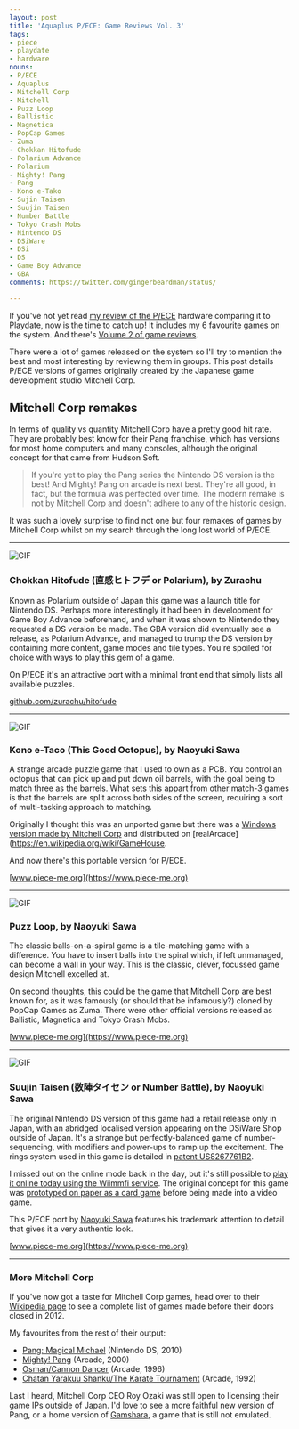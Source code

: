 ```yaml
---
layout: post
title: 'Aquaplus P/ECE: Game Reviews Vol. 3'
tags:
- piece
- playdate
- hardware
nouns:
- P/ECE
- Aquaplus
- Mitchell Corp
- Mitchell
- Puzz Loop
- Ballistic
- Magnetica
- PopCap Games
- Zuma
- Chokkan Hitofude
- Polarium Advance
- Polarium
- Mighty! Pang
- Pang
- Kono e-Tako
- Sujin Taisen
- Suujin Taisen
- Number Battle
- Tokyo Crash Mobs
- Nintendo DS
- DSiWare
- DSi
- DS
- Game Boy Advance
- GBA
comments: https://twitter.com/gingerbeardman/status/

---
```

If you've not yet read [my review of the P/ECE](/2021/08/19/aquaplus-piece-vs-panic-playdate/) hardware comparing it to Playdate, now is the time to catch up! It includes my 6 favourite games on the system. And there's [Volume 2 of game reviews](/2021/08/28/aquaplus-piece-game-reviews-vol-2/).

There were a lot of games released on the system so I'll try to mention the best and most interesting by reviewing them in groups. This post details P/ECE versions of games originally created by the Japanese game development studio Mitchell Corp.

## Mitchell Corp remakes

In terms of quality vs quantity Mitchell Corp have a pretty good hit rate. They are probably best know for their Pang franchise, which has versions for most home computers and many consoles, although the original concept for that came from Hudson Soft.

> If you're yet to play the Pang series the Nintendo DS version is the best! And Mighty! Pang on arcade is next best. They're all good, in fact, but the formula was perfected over time. The modern remake is not by Mitchell Corp and doesn't adhere to any of the historic design.

It was such a lovely surprise to find not one but four remakes of games by Mitchell Corp whilst on my search through the long lost world of P/ECE.

***

![GIF](https://cdn.gingerbeardman.com/images/posts/piece-chokkan-hitofude.gif#piece)

### Chokkan Hitofude (直感ヒトフデ or Polarium), by Zurachu
Known as Polarium outside of Japan this game was a launch title for Nintendo DS. Perhaps more interestingly it had been in development for Game Boy Advance beforehand, and when it was shown to Nintendo they requested a DS version be made. The GBA version did eventually see a release, as Polarium Advance, and managed to trump the DS version by containing more content, game modes and tile types. You're spoiled for choice with ways to play this gem of a game.

On P/ECE it's an attractive port with a minimal front end that simply lists all available puzzles.

[github.com/zurachu/hitofude](https://github.com/zurachu/hitofude)

***

![GIF](https://cdn.gingerbeardman.com/images/posts/piece-kono-e-tako.gif#piece)

### Kono e-Taco (This Good Octopus), by Naoyuki Sawa

A strange arcade puzzle game that I used to own as a PCB. You control an octopus that can pick up and put down oil barrels, with the goal being to match three as the barrels. What sets this appart from other match-3 games is that the barrels are split across both sides of the screen, requiring a sort of multi-tasking approach to matching.

Originally I thought this was an unported game but there was a [Windows version made by Mitchell Corp](https://www.old-games.ru/game/11355.html) and distributed on [realArcade](https://en.wikipedia.org/wiki/GameHouse.

And now there's this portable version for P/ECE.

[www.piece-me.org](https://www.piece-me.org)

***

![GIF](https://cdn.gingerbeardman.com/images/posts/piece-puzz-loop.gif#piece)

### Puzz Loop, by Naoyuki Sawa

The classic balls-on-a-spiral game is a tile-matching game with a difference. You have to insert balls into the spiral which, if left unmanaged, can become a wall in your way. This is the classic, clever, focussed game design Mitchell excelled at.

On second thoughts, this could be the game that Mitchell Corp are best known for, as it was famously (or should that be infamously?) cloned by PopCap Games as Zuma. There were other official versions released as Ballistic, Magnetica and Tokyo Crash Mobs.

[www.piece-me.org](https://www.piece-me.org)

***

![GIF](https://cdn.gingerbeardman.com/images/posts/piece-suujin-taisen.gif#piece)

### Suujin Taisen (数陣タイセン or Number Battle), by Naoyuki Sawa

The original Nintendo DS version of this game had a retail release only in Japan, with an abridged localised version appearing on the DSiWare Shop outside of Japan. It's a strange but perfectly-balanced game of number-sequencing, with modifiers and power-ups to ramp up the excitement. The rings system used in this game is detailed in [patent US8267761B2](https://patents.google.com/patent/US8267761).

I missed out on the online mode back in the day, but it's still possible to [play it online today using the Wiimmfi service](https://wiimmfi.de/stats/login/game/181). The original concept for this game was [prototyped on paper as a card game](https://www.nintendo.co.jp/nom/0706/p2/index.html) before being made into a video game.

This P/ECE port by [Naoyuki Sawa](https://www.piece-me.org) features his trademark attention to detail that gives it a very authentic look.

[www.piece-me.org](https://www.piece-me.org)

***

### More Mitchell Corp

If you've now got a taste for Mitchell Corp games, head over to their [Wikipedia page](https://en.wikipedia.org/wiki/Mitchell_Corporation#Games) to see a complete list of games made before their doors closed in 2012.

My favourites from the rest of their output:

- [Pang: Magical Michael](https://www.youtube.com/watch?v=K5vTOyFjcM0) (Nintendo DS, 2010)
- [Mighty! Pang](https://www.youtube.com/watch?v=goXjMzjcBU4) (Arcade, 2000)
- [Osman/Cannon Dancer](https://www.youtube.com/watch?v=rVMlC8uVjqU) (Arcade, 1996)
- [Chatan Yarakuu Shanku/The Karate Tournament](https://www.youtube.com/watch?v=4iUg62Nneus) (Arcade, 1992)

Last I heard, Mitchell Corp CEO Roy Ozaki was still open to licensing their game IPs outside of Japan. I'd love to see a more faithful new version of Pang, or a home version of [Gamshara](https://youtu.be/_d4IdPxmTtk?t=163), a game that is still not emulated.